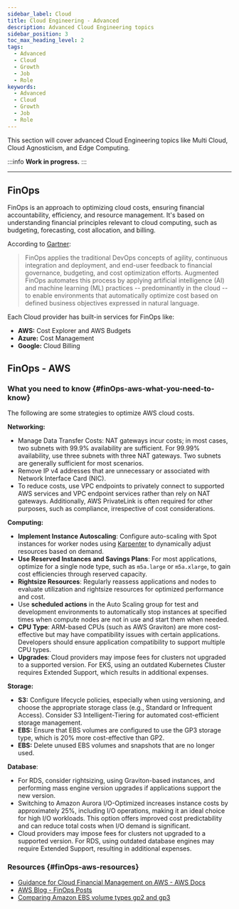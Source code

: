 ```yaml
---
sidebar_label: Cloud
title: Cloud Engineering - Advanced
description: Advanced Cloud Engineering topics
sidebar_position: 3
toc_max_heading_level: 2
tags:
  - Advanced
  - Cloud
  - Growth
  - Job
  - Role
keywords:
  - Advanced
  - Cloud
  - Growth
  - Job
  - Role
---
```


This section will cover advanced Cloud Engineering topics like Multi Cloud, Cloud Agnosticism, and Edge Computing.

:::info
**Work in progress.**
:::

---

## FinOps

FinOps is an approach to optimizing cloud costs, ensuring financial accountability, efficiency, and resource management. It's based on understanding financial principles relevant to cloud computing, such as budgeting, forecasting, cost allocation, and billing.

According to [Gartner](https://www.gartner.com/en/information-technology/glossary/augmented-finops):

> FinOps applies the traditional DevOps concepts of agility, continuous integration and deployment, and end-user feedback to financial governance, budgeting, and cost optimization efforts. Augmented FinOps automates this process by applying artificial intelligence (AI) and machine learning (ML) practices -- predominantly in the cloud -- to enable environments that automatically optimize cost based on defined business objectives expressed in natural language.

Each Cloud provider has built-in services for FinOps like:

- **AWS:** Cost Explorer and AWS Budgets
- **Azure:** Cost Management
- **Google:** Cloud Billing

## FinOps - AWS

### What you need to know {#finOps-aws-what-you-need-to-know}

The following are some strategies to optimize AWS cloud costs.

**Networking:**
- Manage Data Transfer Costs: NAT gateways incur costs; in most cases, two subnets with 99.9% availability are sufficient. For 99.99% availability, use three subnets with three NAT gateways. Two subnets are generally sufficient for most scenarios.
- Remove IP v4 addresses that are unnecessary or associated with Network Interface Card (NIC).
- To reduce costs, use VPC endpoints to privately connect to supported AWS services and VPC endpoint services rather than rely on NAT gateways. Additionally, AWS PrivateLink is often required for other purposes, such as compliance, irrespective of cost considerations.

**Computing:**
- **Implement Instance Autoscaling**: Configure auto-scaling with Spot instances for worker nodes using [Karpenter](https://karpenter.sh/)  to dynamically adjust resources based on demand.
- **Use Reserved Instances and Savings Plans**: For most applications, optimize for a single node type, such as `m5a.large` or `m5a.xlarge`, to gain cost efficiencies through reserved capacity.
- **Rightsize Resources**: Regularly reassess applications and nodes to evaluate utilization and rightsize resources for optimized performance and cost.
- Use **scheduled actions** in the Auto Scaling group for test and development environments to automatically stop instances at specified times when compute nodes are not in use and start them when needed.
- **CPU Type**: ARM-based CPUs (such as AWS Graviton) are more cost-effective but may have compatibility issues with certain applications. Developers should ensure application compatibility to support multiple CPU types.
- **Upgrades**: Cloud providers may impose fees for clusters not upgraded to a supported version. For EKS, using an outdated Kubernetes Cluster requires Extended Support, which results in additional expenses.

**Storage:**
- **S3:** Configure lifecycle policies, especially when using versioning, and choose the appropriate storage class (e.g., Standard or Infrequent Access). Consider S3 Intelligent-Tiering for automated cost-efficient storage management.
- **EBS:** Ensure that EBS volumes are configured to use the GP3 storage type, which is 20% more cost-effective than GP2.
- **EBS:** Delete unused EBS volumes and snapshots that are no longer used.

**Database**:
- For RDS, consider rightsizing, using Graviton-based instances, and performing mass engine version upgrades if applications support the new version.
- Switching to Amazon Aurora I/O-Optimized increases instance costs by approximately 25%, including I/O operations, making it an ideal choice for high I/O workloads. This option offers improved cost predictability and can reduce total costs when I/O demand is significant.
- Cloud providers may impose fees for clusters not upgraded to a supported version. For RDS, using outdated database engines may require Extended Support, resulting in additional expenses.

### Resources {#finOps-aws-resources}

- [Guidance for Cloud Financial Management on AWS - AWS Docs](https://aws.amazon.com/solutions/guidance/cloud-financial-management-on-aws/)
- [AWS Blog - FinOps Posts](https://aws.amazon.com/blogs/aws-cloud-financial-management/tag/finops/)
- [Comparing Amazon EBS volume types gp2 and gp3](https://docs.aws.amazon.com/emr/latest/ManagementGuide/emr-plan-storage-compare-volume-types.html)
